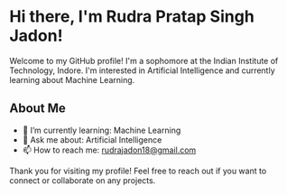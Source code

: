 # Hi there, I'm Rudra Pratap Singh Jadon!

Welcome to my GitHub profile! I'm a sophomore at the Indian Institute of Technology, Indore. I'm interested in Artificial Intelligence and currently learning about Machine Learning.

## About Me

- 🌱 I’m currently learning: Machine Learning
- 💬 Ask me about: Artificial Intelligence
- 📫 How to reach me: rudrajadon18@gmail.com
  
Thank you for visiting my profile! Feel free to reach out if you want to connect or collaborate on any projects.
